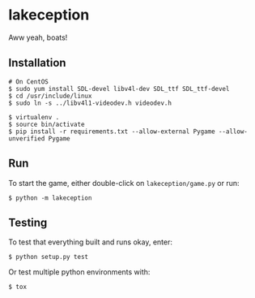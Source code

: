 # lakeception

Aww yeah, boats!

## Installation

```
# On CentOS
$ sudo yum install SDL-devel libv4l-dev SDL_ttf SDL_ttf-devel
$ cd /usr/include/linux
$ sudo ln -s ../libv4l1-videodev.h videodev.h

$ virtualenv .
$ source bin/activate
$ pip install -r requirements.txt --allow-external Pygame --allow-unverified Pygame
```

## Run

To start the game, either double-click on `lakeception/game.py` or run:

```
$ python -m lakeception
```

## Testing

To test that everything built and runs okay, enter:

```
$ python setup.py test
```

Or test multiple python environments with:

```
$ tox
```
